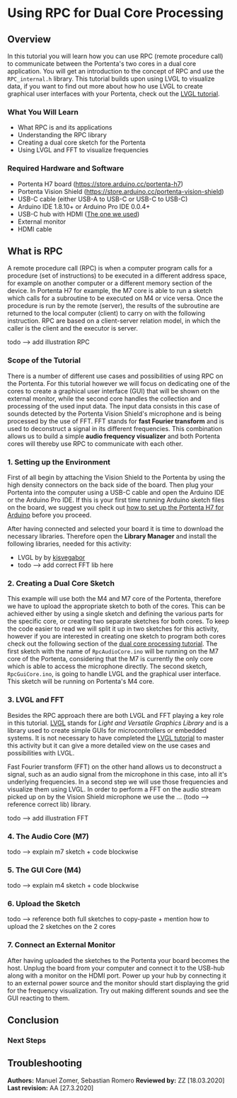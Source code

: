 # Using RPC for Dual Core Processing

## Overview
In this tutorial you will learn how you can use RPC (remote procedure call) to communicate between the Portenta's two cores in a dual core application. You will get an introduction to the concept of RPC and use the `RPC_internal.h` library. This tutorial builds upon using LVGL to visualize data, if you want to find out more about how ho use LVGL to create graphical user interfaces with your Portenta, check out the [LVGL tutorial](https://www.arduino.cc/pro/tutorials/portenta-h7/por-ard-lvgl).

### What You Will Learn
-   What RPC is and its applications
-   Understanding the RPC library
-   Creating a dual core sketch for the Portenta
-   Using LVGL and FFT to visualize frequencies 

### Required Hardware and Software
-   Portenta H7 board (<https://store.arduino.cc/portenta-h7>)
-   Portenta Vision Shield (<https://store.arduino.cc/portenta-vision-shield>)
-   USB-C cable (either USB-A to USB-C or USB-C to USB-C)
-   Arduino IDE 1.8.10+  or Arduino Pro IDE 0.0.4+ 
-   USB-C hub with HDMI ([The one we used](https://www.dustinhome.se/product/5011166993/travel-port-usb-c-total))
-   External monitor 
-   HDMI cable 

## What is RPC
A remote procedure call (RPC) is when a computer program calls for a procedure (set of instructions) to be executed in a different address space, for example on another computer or a different memory section of the device. In Portenta H7 for example, the M7 core is able to run a sketch which calls for a subroutine to be executed on M4 or vice versa. Once the procedure is run by the remote (server), the results of the subroutine are returned to the local computer (client) to carry on with the following instruction. RPC are based on a client-server relation model, in which the caller is the client and the executor is server.

todo --> add illustration RPC

### Scope of the Tutorial
There is a number of different use cases and possibilities of using RPC on the Portenta. For this tutorial however we will focus on dedicating one of the cores to create a graphical user interface (GUI) that will be shown on the external monitor, while the second core handles the collection and processing of the used input data. The input data consists in this case of sounds detected by the Portenta Vision Shield's microphone and is being processed by the use of FFT. FFT stands for **fast Fourier transform** and is used to deconstruct a signal in its different frequencies. This combination allows us to build a simple **audio frequency visualizer** and both Portenta cores will thereby use RPC to communicate with each other.

### 1. Setting up the Environment
First of all begin by attaching the Vision Shield to the Portenta by using the high density connectors on the back side of the board.
Then plug your Portenta into the computer using a USB-C cable and open the Arduino IDE or the Arduino Pro IDE. If this is your first time running Arduino sketch files on the board, we suggest you check out [how to set up the Portenta H7 for Arduino](https://www.arduino.cc/pro/tutorials/portenta-h7/por-ard-gs) before you proceed.

After having connected and selected your board it is time to download the necessary libraries. Therefore open the **Library Manager** and install the following libraries, needed for this activity:

-   LVGL by by [kisvegabor](https://github.com/kisvegabor)
-   todo --> add correct FFT lib here 

### 2. Creating a Dual Core Sketch
This example will use both the M4 and M7 core of the Portenta, therefore we have to upload the appropriate sketch to both of the cores. This can be achieved either by using a single sketch and defining the various parts for the specific core, or creating two separate sketches for both cores. 
To keep the code easier to read we will split it up in two sketches for this activity, however if you are interested in creating one sketch to program both cores check out the following section of the [dual core processing tutorial](https://arduino-pro-website-dev.arduino.cc/pro/tutorials/portenta-h7/por-ard-dcp#programming-both-cores-with-just-one-sketch).
The first sketch with the name of `RpcAudioCore.ino` will be running on the M7 core of the Portenta, considering that the M7 is currently the only core which is able to access the microphone directly. The second sketch, `RpcGuiCore.ino`, is going to handle LVGL and the graphical user interface. This sketch will be running on Portenta's M4 core.

### 3. LVGL and FFT
Besides the RPC approach there are both LVGL and FFT playing a key role in this tutorial. [LVGL](https://lvgl.io/) stands for *Light and Versatile Graphics Library* and is a library used to create simple GUIs for microcontrollers or embedded systems. It is not necessary to have completed the [LVGL tutorial](https://www.arduino.cc/pro/tutorials/portenta-h7/por-ard-lvgl) to master this activity but it can give a more detailed view on the use cases and possibilities with LVGL.

Fast Fourier transform (FFT) on the other hand allows us to deconstruct a signal, such as an audio signal from the microphone in this case, into all it's underlying frequencies. In a second step we will use those frequencies and visualize them using LVGL. In order to perform a FFT on the audio stream picked up on by the Vision Shield microphone we use the ... (todo --> reference correct lib) library.    

todo --> add illustration FFT

### 4. The Audio Core (M7)
todo --> explain m7 sketch + code blockwise

### 5. The GUI Core (M4)
todo --> explain m4 sketch + code blockwise

### 6. Upload the Sketch
todo --> reference both full sketches to copy-paste + mention how to upload the 2 sketches on the 2 cores

### 7. Connect an External Monitor
After having uploaded the sketches to the Portenta your board becomes the host. Unplug the board from your computer and connect it to the USB-hub along with a monitor on the HDMI port. Power up your hub by connecting it to an external power source and the monitor should start displaying the grid for the frequency visualization. Try out making different sounds and see the GUI reacting to them.

## Conclusion

### Next Steps

## Troubleshooting

**Authors:** Manuel Zomer, Sebastian Romero
**Reviewed by:** ZZ [18.03.2020]  
**Last revision:** AA [27.3.2020]
